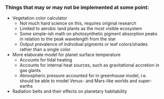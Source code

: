 ### Things that may or may not be implemented at some point: ###

* Vegetation color calculator
  * Not much hard science on this, requires original research
  * Limited to aerobic land plants as the most visible ecosystem
  * Some simple-ish math on photosynthetic pigment absorption peaks in relation to the peak wavelength from the star
  * Output prevalence of individual pigments or leaf colors/shades rather than a single color
* More elaborate model for planet surface temperature
  * Accounts for tidal heating
  * Accounts for internal heat sources, such as gravitational accretion in gas giants
  * Atmospheric pressure accounted for in greenhouse model, i.e. should be able to model Venus- and Mars-like worlds and super-earths
* Radiation belts and their effects on planetary habitability
